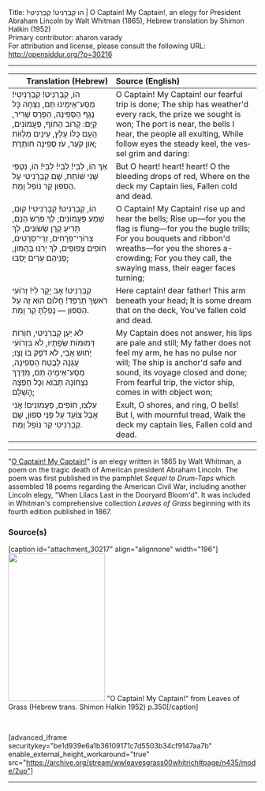 <html>
<head></head>
<body>
Title: הוֹ קְבַרְנִיט! קְבַרְנִיטִי!‏ | O Captain! My Captain!, an elegy for President Abraham Lincoln by Walt Whitman (1865), Hebrew translation by Shimon Halkin (1952)<br />
Primary contributor: aharon.varady<br />
For attribution and license, please consult the following URL: <a href="http://opensiddur.org/?p=30216">http://opensiddur.org/?p=30216</a>
<p />
<hr />

<table style="margin-left: auto;margin-right: auto;" class="draggable">
<thead><tr><th id="x" style="text-align: right;">Translation (Hebrew)</th><th style="text-align: left;">Source (English)</th></tr></thead>
<tbody>
<tr><td style="vertical-align:top;">
<div class="liturgy" lang="he">
הוֹ, קְבַרְנִיט! קְבַרְנִיטִי! מַסַּע־אֵימֵינוּ תַּם, 
נִצְּחָה כׇּל נֶגֶף הַסְּפִינָה, הַפְרָס שָׁרִיר, קַיָּם: 
קָרוֹב הַחוֹף, פַּעֲמוֹנִים, הָעָם כֻּלּוֹ עָלֵץ, 
עֵינַיִם מְלַוּוֹת אוֺן קֹעַר, עֹז סְפִינָה חוֹתֶרֶת; 
</span></div></td>
 
<td style="vertical-align:top;">
<div class="english" lang="en">
O Captain! My Captain! our fearful trip is done;
The ship has weather'd every rack, the prize we sought is won;
The port is near, the bells I hear, the people all exulting,
While follow eyes the steady keel, the vessel grim and daring:
</div></td></tr>


<tr><td style="vertical-align:top;">
<div class="liturgy" lang="he">
אַךְ הוֹ, לִבִּי! לִבִּי! לִבִּי!
הוֹ, נִטְפֵי שָׁנִי שׁוֹתֵת,
שָׁם קְבַרְנִיטִי עַל הַסִּפּוּן 
קַר נוֹפֵל וָמֵת.
</span></div></td>
 
<td style="vertical-align:top;">
<div class="english" lang="en">
But O heart! heart! heart!
            O the bleeding drops of red,
                  Where on the deck my Captain lies,
                        Fallen cold and dead.
</div></td></tr>


<tr><td style="vertical-align:top;">
<div class="liturgy" lang="he">
הוֹ, קְבַרְנִיט! קְבַרְנִיטִי! קוּם, שְׁמַע פַּעֲמוֹנִים; 
לְךָ פֹּרַשׂ הַנֵּם, תָּרִיעַ קֶרֶן שְׂשׂוֹנִים, 
לְךָ צְרוֹרֵי־פְּרָחִים, זֵרֵי־סְרָטִים, חוֹפִים צְפוּפִים,
לְךָ יָרֹנּוּ בֶּהָמוֹן, פְּנֵיהֶם עֵרִים יָסֵבּוּ; 
</span></div></td>
 
<td style="vertical-align:top;">
<div class="english" lang="en">
O Captain! My Captain! rise up and hear the bells;
Rise up—for you the flag is flung—for you the bugle trills;
For you bouquets and ribbon'd wreaths—for you the shores a-crowding;
For you they call, the swaying mass, their eager faces turning;
</div></td></tr>


<tr><td style="vertical-align:top;">
<div class="liturgy" lang="he">
קְבַרְנִיט! אָב יָקָר לִי! 
זְרוֹעִי רֹאשְׁךָ תְּרַפֵּד! 
חֲלוֹם הוּא זֶה עַל הַסִּפּוּן —
נָפַלְתָּ קַר וָמֵת.
</span></div></td>
 
<td style="vertical-align:top;">
<div class="english" lang="en">
Here captain! dear father!
            This arm beneath your head;
                  It is some dream that on the deck,
                        You've fallen cold and dead.
</div></td></tr>


<tr><td style="vertical-align:top;">
<div class="liturgy" lang="he">
לֹא יַעַן קְבַרְנִיטִי, חִוְרוֹת דְּמוּמוֹת שְׂפָתָיו, 
לֹא בִּזְרוֹעִי יָחוּשׁ אָבִי, לֹא דֹּפֶק בּוֹ וָצָו; 
עֻגְּנָה לָבֶטַח הַסְּפִינָה, מַסַּע־אֵימֶיהָ תַּם,
מִדֶּרֶךְ נִצְחוֹנָהּ תָּבוֹא וְכׇל חֶפְצָהּ הָשְׁלַם;
</span></div></td>
 
<td style="vertical-align:top;">
<div class="english" lang="en">
My Captain does not answer, his lips are pale and still;
My father does not feel my arm, he has no pulse nor will;
The ship is anchor'd safe and sound, its voyage closed and done;
From fearful trip, the victor ship, comes in with object won;
</div></td></tr>


<tr><td style="vertical-align:top;">
<div class="liturgy" lang="he">
עִלְצוּ, חוֹפִים, פַּעֲמוֹנִים!
אֲנִי אָבֵל צוֹעֵד 
עַל פְּנֵי סִפּוּן, שָׁם קְבַרְנִיטִי 
קַר נוֹפֵל וָמֵת.
</span></div></td>
 
<td style="vertical-align:top;">
<div class="english" lang="en">
Exult, O shores, and ring, O bells!
            But I, with mournful tread,
                  Walk the deck my captain lies,
                        Fallen cold and dead.
</div></td></tr>
</tbody></table>

<hr />

"<a href="https://en.wikipedia.org/wiki/O_Captain!_My_Captain!">O Captain! My Captain!</a>" is an elegy written in 1865 by Walt Whitman, a poem on the tragic death of American president Abraham Lincoln. The poem was first published in the pamphlet <em>Sequel to Drum-Taps</em> which assembled 18 poems regarding the American Civil War, including another Lincoln elegy, "When Lilacs Last in the Dooryard Bloom'd". It was included in Whitman's comprehensive collection <em>Leaves of Grass</em> beginning with its fourth edition published in 1867.

<h3>Source(s)</h3>

[caption id="attachment_30217" align="alignnone" width="196"]<a href="https://opensiddur.org/wp-content/uploads/2020/02/O-Captain-My-Captain-from-Leaves-of-Grass-Hebrew-trans.-Shimon-Halkin-1952-p.350.jpg"><img src="https://opensiddur.org/wp-content/uploads/2020/02/O-Captain-My-Captain-from-Leaves-of-Grass-Hebrew-trans.-Shimon-Halkin-1952-p.350-196x300.jpg" alt="" width="196" height="300" class="size-medium wp-image-30217" /></a> "O Captain! My Captain!" from Leaves of Grass (Hebrew trans. Shimon Halkin 1952) p.350[/caption]

&nbsp;

[advanced_iframe securitykey="be1d939e6a1b36109171c7d5503b34cf9147aa7b" enable_external_height_workaround="true" src="https://archive.org/stream/wwleavesgrass00whitrich#page/n435/mode/2up"]

<hr />

&nbsp;
</body>
</html>